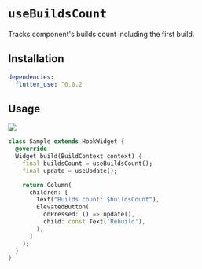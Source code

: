 # `useBuildsCount`

Tracks component's builds count including the first build.

## Installation

```yaml
dependencies:
  flutter_use: ^0.0.2
```

## Usage

[![](https://img.shields.io/badge/demo-%20%20%20%F0%9F%9A%80-green.svg)](https://dartpad.dev/?id=d54979d95910abd48054547202e20c12&null_safety=true)

```dart
class Sample extends HookWidget {
  @override
  Widget build(BuildContext context) {
    final buildsCount = useBuildsCount();
    final update = useUpdate();

    return Column(
      children: [
        Text("Builds count: $buildsCount"),
        ElevatedButton(
          onPressed: () => update(),
          child: const Text('Rebuild'),
        ),
      ]
    );
  }
}
```
